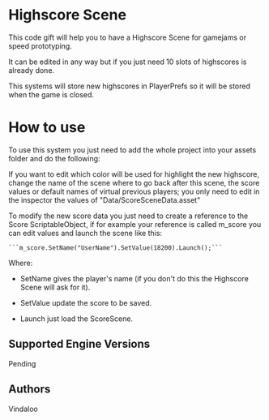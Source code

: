 # Highscore Scene

  This code gift will help you to have a Highscore Scene for gamejams or speed prototyping.
  
  It can be edited in any way but if you just need 10 slots of highscores is already done.
  
  This systems will store new highscores in PlayerPrefs so it will be stored when the game is closed.
  

# How to use

  To use this system you just need to add the whole project into your assets folder and do the following:
  
  If you want to edit which color will be used for highlight the new highscore, change the name of the scene where to go back after this scene, the score values or default names of virtual previous players; you only need to edit in the inspector the values of "Data/ScoreSceneData.asset"
  
  To modify the new score data you just need to create a reference to the Score ScriptableObject, if for example your reference is called m_score you can edit values and launch the scene like this:
  
    ```m_score.SetName("UserName").SetValue(18200).Launch();```
    
  Where: 
  
   - SetName gives the player's name (if you don't do this the Highscore Scene will ask for it).
   
   - SetValue update the score to be saved.
   
   - Launch just load the ScoreScene.
   

## Supported Engine Versions

Pending

## Authors

Vindaloo
